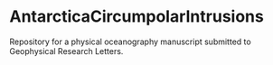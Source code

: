 # AntarcticaCircumpolarIntrusions
Repository for a physical oceanography manuscript submitted to Geophysical Research Letters.
